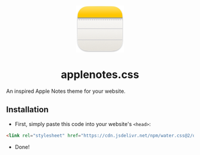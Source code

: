 <div align="center" width="100%">
    <img src="Icon.png" width="128" alt="" />
</div>

<div align="center" width="100%">
   <h1>applenotes.css</h1>
</div>

An inspired Apple Notes theme for your website.

## Installation
- First, simply paste this code into your website's `<head>`:
```html
<link rel="stylesheet" href="https://cdn.jsdelivr.net/npm/water.css@2/out/water.css">
```
- Done!